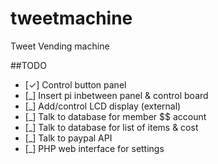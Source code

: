 tweetmachine
============

Tweet Vending machine

##TODO

 - [✓] Control button panel
 - [_] Insert pi inbetween panel & control board
 - [_] Add/control LCD display (external)
 - [_] Talk to database for member $$ account
 - [_] Talk to database for list of items & cost
 - [_] Talk to paypal API
 - [_] PHP web interface for settings
